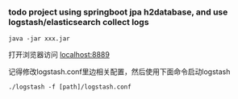 ### todo project using springboot jpa h2database, and use logstash/elasticsearch  collect logs

`java -jar xxx.jar`

打开浏览器访问 [localhost:8889](http://localhost:8889) 


记得修改logstash.conf里边相关配置，然后使用下面命令启动logstash

`./logstash -f [path]/logstash.conf`


